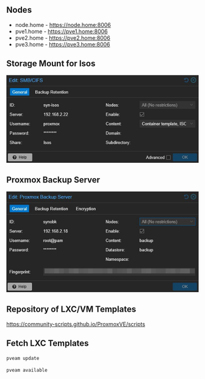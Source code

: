 ## Nodes
- node.home - <a href="https://node.home:8006" target="_blank">https://node.home:8006</a>
- pve1.home - <a href="https://pve1.home:8006" target="_blank">https://pve1.home:8006</a>
- pve2.home - <a href="https://pve2.home:8006" target="_blank">https://pve2.home:8006</a>
- pve3.home - <a href="https://pve3.home:8006" target="_blank">https://pve3.home:8006</a>

## Storage Mount for Isos
![](isos-new.jpg)

## Proxmox Backup Server
![](PBS.jpg)

## Repository of LXC/VM Templates
<a href="https://community-scripts.github.io/ProxmoxVE/scripts" target="_blank">https://community-scripts.github.io/ProxmoxVE/scripts</a>

## Fetch LXC Templates

```bash
pveam update
```

```bash
pveam available
```
